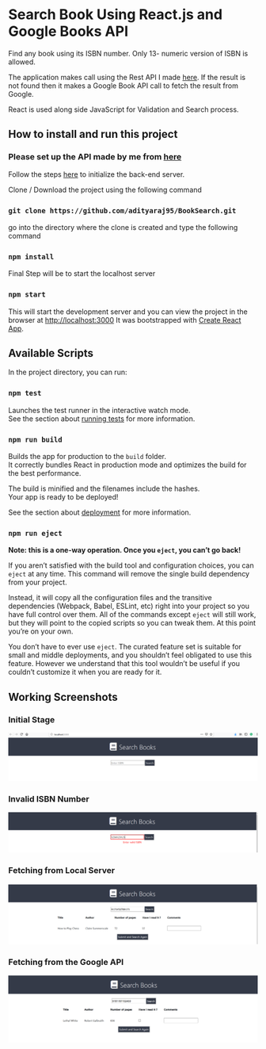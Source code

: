 # Search Book Using React.js and Google Books API

Find any book using its ISBN number. Only 13- numeric version of ISBN is allowed.

The application makes call using the Rest API I made [here](https://github.com/adityaraj95/SpringBoot-MySQL-REST-API). If the result is not found then it makes a Google Book API call to fetch the result from Google.

React is used along side JavaScript for Validation and Search process.


## How to install and run this project

### Please set up the API made by me from [here](https://github.com/adityaraj95/SpringBoot-MySQL-REST-API)

Follow the steps [here](https://github.com/adityaraj95/SpringBoot-MySQL-REST-API/blob/master/README.md) to initialize the back-end server.

Clone / Download the project using the following command

### `git clone https://github.com/adityaraj95/BookSearch.git`

go into the directory where the clone is created and type the following command

### `npm install`

Final Step will be to start the localhost server

### `npm start`

This will start the development server and you can view the project in the browser at [http://localhost:3000](http://localhost:3000)
It was bootstrapped with [Create React App](https://github.com/facebook/create-react-app).

## Available Scripts

In the project directory, you can run:

### `npm test`

Launches the test runner in the interactive watch mode.<br>
See the section about [running tests](https://facebook.github.io/create-react-app/docs/running-tests) for more information.

### `npm run build`

Builds the app for production to the `build` folder.<br>
It correctly bundles React in production mode and optimizes the build for the best performance.

The build is minified and the filenames include the hashes.<br>
Your app is ready to be deployed!

See the section about [deployment](https://facebook.github.io/create-react-app/docs/deployment) for more information.

### `npm run eject`

**Note: this is a one-way operation. Once you `eject`, you can’t go back!**

If you aren’t satisfied with the build tool and configuration choices, you can `eject` at any time. This command will remove the single build dependency from your project.

Instead, it will copy all the configuration files and the transitive dependencies (Webpack, Babel, ESLint, etc) right into your project so you have full control over them. All of the commands except `eject` will still work, but they will point to the copied scripts so you can tweak them. At this point you’re on your own.

You don’t have to ever use `eject`. The curated feature set is suitable for small and middle deployments, and you shouldn’t feel obligated to use this feature. However we understand that this tool wouldn’t be useful if you couldn’t customize it when you are ready for it.

## Working Screenshots

### Initial Stage

![Valid ISBN](https://github.com/adityaraj95/BookSearch/blob/master/src/Components/Search.PNG)

### Invalid ISBN Number

![Invalid ISBN TEST](https://github.com/adityaraj95/BookSearch/blob/master/src/Components/invalidISBN.PNG)

### Fetching from Local Server

![Valid ISBN From Local Server](https://github.com/adityaraj95/BookSearch/blob/master/src/Components/LocalDB.PNG)

### Fetching from the Google API

![Valid ISBN from Google API](https://github.com/adityaraj95/BookSearch/blob/master/src/Components/GoogleAPI.PNG)
